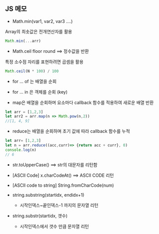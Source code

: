 ## JS 메모

- Math.min(var1, var2, var3 ....)

Array의 최솟값은 전개연산자를 활용 

```javascript
Math.min(...arr)
```



- Math.ceil floor round ==> 정수값을 반환

특정 소수점 자리를 표현하려면 곱셈을 활용

```javascript
Math.ceil(N * 100) / 100
```



- for ... of 는 배열을 순회
- for ... in 은 객체를 순회 (key)



- map은 배열을 순회하며 요소마다 callback 함수를 적용하여 새로운 배열 반환

```javascript
let arr = [1,2,3]
let arr2 = arr.map(n => Math.pow(n,2))
//[1, 4, 9]
```



- reduce는 배열을 순회하며 초기 값에 따라 callback 함수를 누적

```javascript
let arr= [1,2,3]
let n = arr.reduce((acc,curr)=> {return acc + curr}, 0)
console.log(n)
// 6
```



- str.toUpperCase()  ==> str의 대문자를 리턴함
- [ASCII Code] x.charCodeAt() ==> ASCII CODE 리턴

- [ASCII code to string]          String.fromCharCode(num) 
- string.substring(startidx, endidx+1)  
  - 시작인덱스~끝인덱스-1 까지의 문자열 리턴
- string.substr(startidx, 갯수) 
  - 시작인덱스에서 갯수 만큼 문자열 리턴

